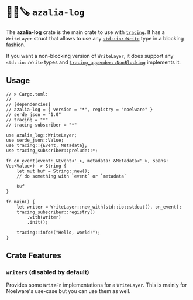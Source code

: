 # 🐻‍❄️🪚 `azalia-log`
The **azalia-log** crate is the main crate to use with [`tracing`](https://docs.rs/tracing). It has a `WriteLayer` struct that allows to use any [`std::io::Write`](https://doc.rust-lang.org/stable/std/io/trait.Write.html) type in a blocking fashion.

If you want a non-blocking version of `WriteLayer`, it does support any `std::io::Write` types and [`tracing_appender::NonBlocking`](https://docs.rs/tracing-appender) implements it.

## Usage
```rust,ignore
// > Cargo.toml:
//
// [dependencies]
// azalia-log = { version = "*", registry = "noelware" }
// serde_json = "1.0"
// tracing = "*"
// tracing-subscriber = "*"

use azalia_log::WriteLayer;
use serde_json::Value;
use tracing::{Event, Metadata};
use tracing_subscriber::prelude::*;

fn on_event(event: &Event<'_>, metadata: &Metadata<'_>, spans: Vec<Value>) -> String {
    let mut buf = String::new();
    // do something with `event` or `metadata`

    buf
}

fn main() {
    let writer = WriteLayer::new_with(std::io::stdout(), on_event);
    tracing_subscriber::registry()
        .with(writer)
        .init();

    tracing::info!("Hello, world!");
}
```

## Crate Features
### `writers` (disabled by default)
Provides some `WriteFn` implementations for a `WriteLayer`. This is mainly for Noelware's use-case but you can use them as well.
